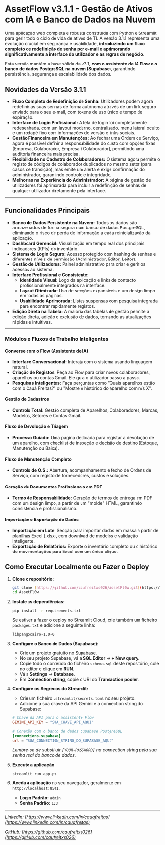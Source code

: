 # AssetFlow v3.1.1 - Gestão de Ativos com IA e Banco de Dados na Nuvem

Uma aplicação web completa e robusta construída com Python e Streamlit para gerir todo o ciclo de vida de ativos de TI. A versão 3.1.1 representa uma evolução crucial em segurança e usabilidade, **introduzindo um fluxo completo de redefinição de senha por e-mail e aprimorando significativamente a interface do utilizador e as regras de negócio**.

Esta versão mantém a base sólida da v3.1, **com o assistente de IA Flow e o banco de dados PostgreSQL na nuvem (Supabase)**, garantindo persistência, segurança e escalabilidade dos dados.

## Novidades da Versão 3.1.1

-   **Fluxo Completo de Redefinição de Senha:** Utilizadores podem agora redefinir as suas senhas de forma autónoma através de um link seguro enviado para o seu e-mail, com tokens de uso único e tempo de expiração.
-   **Interface de Login Profissional:** A tela de login foi completamente redesenhada, com um layout moderno, centralizado, menu lateral oculto e um rodapé fixo com informações de versão e links sociais.
-   **Gestão Financeira em Manutenções:** Ao fechar uma Ordem de Serviço, agora é possível definir a responsabilidade do custo com opções fixas (Empresa, Colaborador, Empresa / Colaborador), permitindo uma auditoria financeira mais precisa.
-   **Flexibilidade no Cadastro de Colaboradores:** O sistema agora permite o registo de códigos de colaborador duplicados no mesmo setor (para casos de transição), mas emite um alerta e exige confirmação do administrador, garantindo controlo e integridade.
-   **Melhorias na Experiência do Administrador:** A página de gestão de utilizadores foi aprimorada para incluir a redefinição de senhas de qualquer utilizador diretamente pela interface.

---

## Funcionalidades Principais

-   **Banco de Dados Persistente na Nuvem:** Todos os dados são armazenados de forma segura num banco de dados PostgreSQL, eliminando o risco de perda de informação a cada reinicialização da aplicação.
-   **Dashboard Gerencial:** Visualização em tempo real dos principais indicadores (KPIs) do inventário.
-   **Sistema de Login Seguro:** Acesso protegido com hashing de senhas e diferentes níveis de permissão (Administrador, Editor, Leitor).
-   **Gestão de Utilizadores:** Painel administrativo para criar e gerir os acessos ao sistema.
-   **Interface Profissional e Consistente:**
    -   **Identidade Visual:** Logo da aplicação e links de contacto profissionalmente integrados na interface.
    -   **Layout Otimizado:** Uso de secções expansíveis e um design limpo em todas as páginas.
    -   **Usabilidade Aprimorada:** Listas suspensas com pesquisa integrada para encontrar rapidamente registos.
-   **Edição Direta na Tabela:** A maioria das tabelas de gestão permite a edição direta, adição e exclusão de dados, tornando as atualizações rápidas e intuitivas.

---

### Módulos e Fluxos de Trabalho Inteligentes

#### **Converse com o Flow (Assistente de IA)**

-   **Interface Conversacional:** Interaja com o sistema usando linguagem natural.
-   **Criação de Registos:** Peça ao Flow para criar novos colaboradores, aparelhos ou contas Gmail. Ele guia o utilizador passo a passo.
-   **Pesquisas Inteligentes:** Faça perguntas como "Quais aparelhos estão com o Cauã Freitas?" ou "Mostre o histórico do aparelho com n/s X".

#### Gestão de Cadastros

-   **Controlo Total:** Gestão completa de Aparelhos, Colaboradores, Marcas, Modelos, Setores e Contas Gmail.

#### Fluxo de Devolução e Triagem

-   **Processo Guiado:** Uma página dedicada para registar a devolução de um aparelho, com checklist de inspeção e decisão de destino (Estoque, Manutenção ou Baixa).

#### Fluxo de Manutenção Completo

-   **Controlo de O.S.:** Abertura, acompanhamento e fecho de Ordens de Serviço, com registo de fornecedores, custos e soluções.

#### Geração de Documentos Profissionais em PDF

-   **Termo de Responsabilidade:** Geração de termos de entrega em PDF com um design limpo, a partir de um "molde" HTML, garantindo consistência e profissionalismo.

#### Importação e Exportação de Dados

-   **Importação em Lote:** Secção para importar dados em massa a partir de planilhas Excel (.xlsx), com download de modelos e validação inteligente.
-   **Exportação de Relatórios:** Exporte o inventário completo ou o histórico de movimentações para Excel com um único clique.

## Como Executar Localmente ou Fazer o Deploy

1.  **Clone o repositório:**
    ```bash
    git clone [https://github.com/caufreitxs026/AssetFl0w.git](https://github.com/caufreitxs026/AssetFl0w.git)
    cd AssetFl0w
    ```

2.  **Instale as dependências:**
    ```bash
    pip install -r requirements.txt
    ```
    Se estiver a fazer o deploy no Streamlit Cloud, crie também um ficheiro `packages.txt` e adicione a seguinte linha:
    ```
    libpangocairo-1.0-0
    ```

3.  **Configure o Banco de Dados (Supabase):**
    -   Crie um projeto gratuito no [Supabase](https://supabase.com/).
    -   No seu projeto Supabase, vá a **SQL Editor** -> **+ New query**.
    -   Copie todo o conteúdo do ficheiro `schema.sql` deste repositório, cole no editor e clique em **RUN**.
    -   Vá a **Settings** -> **Database**.
    -   Em **Connection string**, copie o URI do **Transaction pooler**.

4.  **Configure os Segredos do Streamlit:**
    -   Crie um ficheiro `.streamlit/secrets.toml` no seu projeto.
    -   Adicione a sua chave da API Gemini e a connection string do Supabase:
    ```toml
    # Chave da API para o assistente Flow
    GEMINI_API_KEY = "SUA_CHAVE_API_AQUI"

    # Conexão com o banco de dados Supabase PostgreSQL
    [connections.supabase]
    url = "SUA_CONNECTION_STRING_DO_SUPABASE_AQUI"
    ```
    *Lembre-se de substituir `[YOUR-PASSWORD]` na connection string pela sua senha real do banco de dados.*

5.  **Execute a aplicação:**
    ```bash
    streamlit run app.py
    ```

6.  **Aceda à aplicação** no seu navegador, geralmente em `http://localhost:8501`.
    -   **Login Padrão:** `admin`
    -   **Senha Padrão:** `123`

---
*LinkedIn: [https://www.linkedin.com/in/cauafreitas](https://www.linkedin.com/in/cauafreitas)*

*GitHub: [https://github.com/caufreitxs026](https://github.com/caufreitxs026)*
